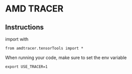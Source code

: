 # AMD TRACER

## Instructions

import with 

```from amdtracer.tensorTools import *```

When running your code, make sure to set the env variable

```export USE_TRACER=1```
